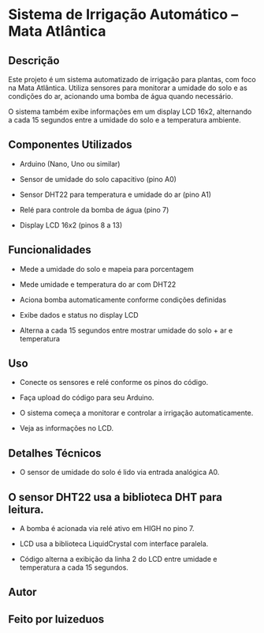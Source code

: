 # Sistema de Irrigação Automático – Mata Atlântica

## Descrição
Este projeto é um sistema automatizado de irrigação para plantas, com foco na Mata Atlântica. Utiliza sensores para monitorar a umidade do solo e as condições do ar, acionando uma bomba de água quando necessário.

O sistema também exibe informações em um display LCD 16x2, alternando a cada 15 segundos entre a umidade do solo e a temperatura ambiente.

## Componentes Utilizados
- Arduino (Nano, Uno ou similar)

- Sensor de umidade do solo capacitivo (pino A0)

- Sensor DHT22 para temperatura e umidade do ar (pino A1)

- Relé para controle da bomba de água (pino 7)

- Display LCD 16x2 (pinos 8 a 13)

## Funcionalidades
- Mede a umidade do solo e mapeia para porcentagem

- Mede umidade e temperatura do ar com DHT22

- Aciona bomba automaticamente conforme condições definidas

- Exibe dados e status no display LCD

- Alterna a cada 15 segundos entre mostrar umidade do solo + ar e temperatura

## Uso
- Conecte os sensores e relé conforme os pinos do código.

- Faça upload do código para seu Arduino.

- O sistema começa a monitorar e controlar a irrigação automaticamente.

- Veja as informações no LCD.

## Detalhes Técnicos
- O sensor de umidade do solo é lido via entrada analógica A0.

O sensor DHT22 usa a biblioteca DHT para leitura.
- 
- A bomba é acionada via relé ativo em HIGH no pino 7.

- LCD usa a biblioteca LiquidCrystal com interface paralela.

- Código alterna a exibição da linha 2 do LCD entre umidade e temperatura a cada 15 segundos.

## Autor
## Feito por luizeduos
